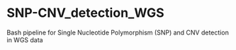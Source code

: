 # SNP-CNV_detection_WGS
Bash pipeline for Single Nucleotide Polymorphism (SNP) and CNV detection in WGS data
